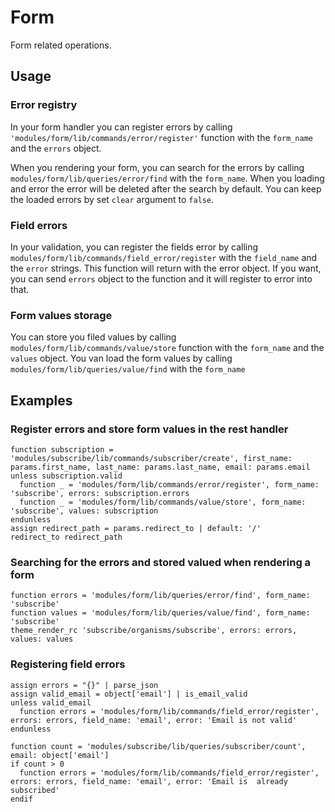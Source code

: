 # Form

Form related operations.

## Usage

### Error registry

In your form handler you can register errors by calling `'modules/form/lib/commands/error/register'` function with the `form_name` and the `errors` object.

When you rendering your form, you can search for the errors by calling `modules/form/lib/queries/error/find` with the `form_name`. When you loading and error the error will be deleted after the search by default. You can keep the loaded errors by set `clear` argument to `false`.

### Field errors

In your validation, you can register the fields error by calling `modules/form/lib/commands/field_error/register` with the `field_name` and the `error` strings. This function will return with the error object. If you want, you can send `errors` object to the function and it will register to error into that.

### Form values storage

You can store you filed values by calling `modules/form/lib/commands/value/store` function with the `form_name` and the `values` object. You van load the form values by calling `modules/form/lib/queries/value/find` with the `form_name`

## Examples

### Register errors and store form values in the rest handler

```
function subscription = 'modules/subscribe/lib/commands/subscriber/create', first_name: params.first_name, last_name: params.last_name, email: params.email
unless subscription.valid
  function _ = 'modules/form/lib/commands/error/register', form_name: 'subscribe', errors: subscription.errors
  function _ = 'modules/form/lib/commands/value/store', form_name: 'subscribe', values: subscription
endunless
assign redirect_path = params.redirect_to | default: '/'
redirect_to redirect_path
```

### Searching for the errors and stored valued when rendering a form

```
function errors = 'modules/form/lib/queries/error/find', form_name: 'subscribe'
function values = 'modules/form/lib/queries/value/find', form_name: 'subscribe'
theme_render_rc 'subscribe/organisms/subscribe', errors: errors, values: values
```

### Registering field errors

```
assign errors = "{}" | parse_json
assign valid_email = object['email'] | is_email_valid
unless valid_email
  function errors = 'modules/form/lib/commands/field_error/register', errors: errors, field_name: 'email', error: 'Email is not valid'
endunless

function count = 'modules/subscribe/lib/queries/subscriber/count', email: object['email']
if count > 0
  function errors = 'modules/form/lib/commands/field_error/register', errors: errors, field_name: 'email', error: 'Email is  already subscribed'
endif
```
